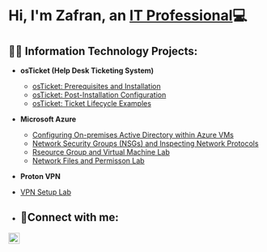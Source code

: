 <h1>Hi, I'm Zafran, an <a href="https://linkedin.com/in/Josh">IT Professional</a>💻</h1>

<h2>👨‍💻 Information Technology Projects:</h2>


- <b>osTicket (Help Desk Ticketing System)</b>
  - [osTicket: Prerequisites and Installation](https://github.com/zafransheriff/osTicket---Prerequisites-and-Installation/edit/main/README.md)
  - [osTicket: Post-Installation Configuration](https://github.com/joshmadakorcc/post-install-config)
  - [osTicket: Ticket Lifecycle Examples](https://github.com/joshmadakorcc/ticket-lifecycle)
- <b>Microsoft Azure</b>
  - [Configuring On-premises Active Directory within Azure VMs](https://github.com/joshmadakorcc/configure-ad)
  - [Network Security Groups (NSGs) and Inspecting Network Protocols](https://github.com/joshmadakorcc/azure-network-protocols)
  - [Rseource Group and Virtual Machine Lab ](https://github.com/joshmadakorcc/azure-network-protocols)
  - [Network Files and Permisson Lab ](https://github.com/joshmadakorcc/azure-network-protocols)
- <b>Proton VPN</b>
- [VPN Setup Lab ](https://github.com/joshmadakorcc/azure-network-protocols)


- <h2>🤳Connect with me:</h2>


[<img align="left" alt="Josh | LinkedIn" width="22px" src="https://cdn.jsdelivr.net/npm/simple-icons@v3/icons/linkedin.svg" />][linkedin]



[linkedin]: https://linkedin.com/zafransheriff
